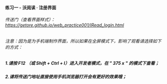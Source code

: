 #### 练习一  -  沃阅读 · 注册界面
###### 传送门（查看界面样式）：https://getore.github.io/web_practice001/IRead_login.html
###### 注意：因为是为手机端制作界面，所以如果在全屏模式下，影响了观看请选择如下的方式：
##### 1.请按 F12 （或 Shift + Ctrl + I）进入开发者模式，在 " 375 x " 的模式下查看；
##### 2.请将传送门地址直接使用手机浏览器打开会有更好的效果哦；
